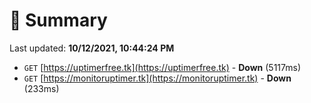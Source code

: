 # 📖 Summary
Last updated: **10/12/2021, 10:44:24 PM**

- `GET` [https://uptimerfree.tk](https://uptimerfree.tk) - **Down** (5117ms)
- `GET` [https://monitoruptimer.tk](https://monitoruptimer.tk) - **Down** (233ms)
